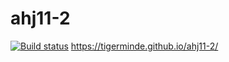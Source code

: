 # ahj11-2
[![Build status](https://ci.appveyor.com/api/projects/status/hrjv2ecay7la9ap9?svg=true)](https://ci.appveyor.com/project/Tigerminde/ahj11-2)
https://tigerminde.github.io/ahj11-2/
